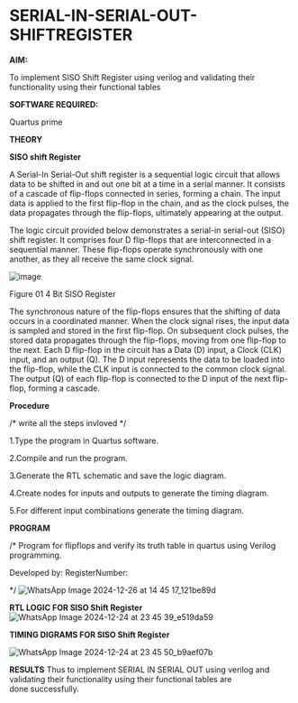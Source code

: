 # SERIAL-IN-SERIAL-OUT-SHIFTREGISTER

**AIM:**

To implement  SISO Shift Register using verilog and validating their functionality using their functional tables

**SOFTWARE REQUIRED:**

Quartus prime

**THEORY**

**SISO shift Register**

A Serial-In Serial-Out shift register is a sequential logic circuit that allows data to be shifted in and out one bit at a time in a serial manner. It consists of a cascade of flip-flops connected in series, forming a chain. The input data is applied to the first flip-flop in the chain, and as the clock pulses, the data propagates through the flip-flops, ultimately appearing at the output.

The logic circuit provided below demonstrates a serial-in serial-out (SISO) shift register. It comprises four D flip-flops that are interconnected in a sequential manner. These flip-flops operate synchronously with one another, as they all receive the same clock signal.

![image](https://github.com/naavaneetha/SERIAL-IN-SERIAL-OUT-SHIFTREGISTER/assets/154305477/e81c4072-37f9-46c6-8145-566764b74c3a)

Figure 01 4 Bit SISO Register

The synchronous nature of the flip-flops ensures that the shifting of data occurs in a coordinated manner. When the clock signal rises, the input data is sampled and stored in the first flip-flop. On subsequent clock pulses, the stored data propagates through the flip-flops, moving from one flip-flop to the next.
Each D flip-flop in the circuit has a Data (D) input, a Clock (CLK) input, and an output (Q). The D input represents the data to be loaded into the flip-flop, while the CLK input is connected to the common clock signal. The output (Q) of each flip-flop is connected to the D input of the next flip-flop, forming a cascade.

**Procedure**

/* write all the steps invloved */

1.Type the program in Quartus software.

2.Compile and run the program.

3.Generate the RTL schematic and save the logic diagram.

4.Create nodes for inputs and outputs to generate the timing diagram.

5.For different input combinations generate the timing diagram.


**PROGRAM**

/* Program for flipflops and verify its truth table in quartus using Verilog programming.

Developed by: RegisterNumber:

*/
![WhatsApp Image 2024-12-26 at 14 45 17_121be89d](https://github.com/user-attachments/assets/673bfbe7-3da9-411a-ade3-4bf0a3c6421b)


**RTL LOGIC FOR SISO Shift Register**
![WhatsApp Image 2024-12-24 at 23 45 39_e519da59](https://github.com/user-attachments/assets/4a9196cb-b700-4a87-9377-7ac65cccc2c2)


**TIMING DIGRAMS FOR SISO Shift Register**

![WhatsApp Image 2024-12-24 at 23 45 50_b9aef07b](https://github.com/user-attachments/assets/f900265f-4c7c-43cf-a04c-48d7f12dcfa0)


**RESULTS**
Thus to implement  SERIAL IN SERIAL OUT using verilog and validating their functionality using their functional tables are done successfully.
